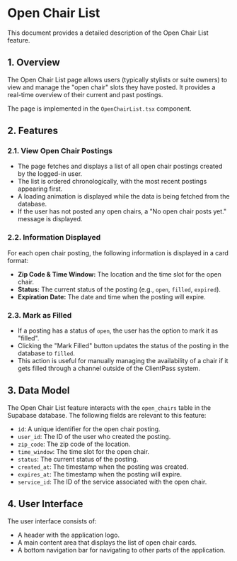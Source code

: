 # Open Chair List

This document provides a detailed description of the Open Chair List feature.

## 1. Overview

The Open Chair List page allows users (typically stylists or suite owners) to view and manage the "open chair" slots they have posted. It provides a real-time overview of their current and past postings.

The page is implemented in the `OpenChairList.tsx` component.

## 2. Features

### 2.1. View Open Chair Postings

- The page fetches and displays a list of all open chair postings created by the logged-in user.
- The list is ordered chronologically, with the most recent postings appearing first.
- A loading animation is displayed while the data is being fetched from the database.
- If the user has not posted any open chairs, a "No open chair posts yet." message is displayed.

### 2.2. Information Displayed

For each open chair posting, the following information is displayed in a card format:

- **Zip Code & Time Window:** The location and the time slot for the open chair.
- **Status:** The current status of the posting (e.g., `open`, `filled`, `expired`).
- **Expiration Date:** The date and time when the posting will expire.

### 2.3. Mark as Filled

- If a posting has a status of `open`, the user has the option to mark it as "filled".
- Clicking the "Mark Filled" button updates the status of the posting in the database to `filled`.
- This action is useful for manually managing the availability of a chair if it gets filled through a channel outside of the ClientPass system.

## 3. Data Model

The Open Chair List feature interacts with the `open_chairs` table in the Supabase database. The following fields are relevant to this feature:

- `id`: A unique identifier for the open chair posting.
- `user_id`: The ID of the user who created the posting.
- `zip_code`: The zip code of the location.
- `time_window`: The time slot for the open chair.
- `status`: The current status of the posting.
- `created_at`: The timestamp when the posting was created.
- `expires_at`: The timestamp when the posting will expire.
- `service_id`: The ID of the service associated with the open chair.

## 4. User Interface

The user interface consists of:

- A header with the application logo.
- A main content area that displays the list of open chair cards.
- A bottom navigation bar for navigating to other parts of the application.